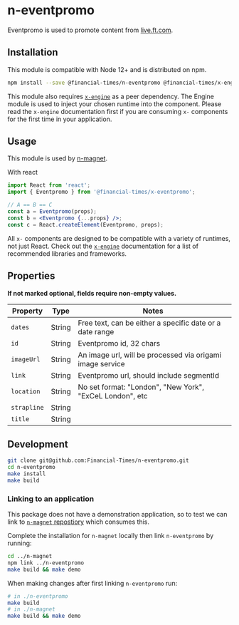 # n-eventpromo

Eventpromo is used to promote content from [live.ft.com](http://live.ft.com).

## Installation

This module is compatible with Node 12+ and is distributed on npm.

```bash
npm install --save @financial-times/n-eventpromo @financial-times/x-engine
```

This module also requires [`x-engine`][engine] as a peer dependency. The Engine module is used to inject your chosen runtime into the component. Please read the `x-engine` documentation first if you are consuming `x-` components for the first time in your application.

[engine]: https://github.com/Financial-Times/x-dash/tree/master/packages/x-engine

## Usage

This module is used by [n-magnet](https://github.com/Financial-Times/n-magnet).

With react
```jsx
import React from 'react';
import { Eventpromo } from '@financial-times/x-eventpromo';

// A == B == C
const a = Eventpromo(props);
const b = <Eventpromo {...props} />;
const c = React.createElement(Eventpromo, props);
```
All `x-` components are designed to be compatible with a variety of runtimes, not just React. 
Check out the [`x-engine`][engine] documentation for a list of recommended libraries and frameworks.

[jsx-wtf]: https://jasonformat.com/wtf-is-jsx/

## Properties

**If not marked optional, fields require non-empty values.** 

Property             | Type                | Notes
---------------------|---------------------|--------------------------------
`dates`              | String              | Free text, can be either a specific date or a date range
`id`                 | String              | Eventpromo id, 32 chars
`imageUrl`           | String              | An image url, will be processed via origami image service 
`link`               | String              | Eventpromo url, should include segmentId
`location`           | String              | No set format: "London", "New York", "ExCeL London", etc
`strapline`          | String              |
`title`              | String              | 

## Development

```sh
git clone git@github.com:Financial-Times/n-eventpromo.git
cd n-eventpromo
make install
make build
```

### Linking to an application

This package does not have a demonstration application, so to test we can link to [`n-magnet` repostiory](https://github.com/Financial-Times/n-magnet) which consumes this.

Complete the installation for `n-magnet` locally then link `n-eventpromo` by running:

```sh
cd ../n-magnet
npm link ../n-eventpromo
make build && make demo
```

When making changes after first linking `n-eventpromo` run:

```sh
# in ./n-eventpromo
make build
# in ./n-magnet
make build && make demo
```
